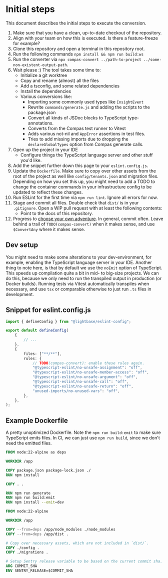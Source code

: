 # Initial steps

This document describes the initial steps to execute the conversion.

1. Make sure that you have a clean, up-to-date checkout of the repository.
2. Align with your team on how this is executed. Is there a feature-freeze for example?
3. Clone this repository and open a terminal in this repository root.
4. Run the following commands `npm install && npm run build:ws`
5. Run the converter via
   `npx compas-convert ../path-to-project ../some-non-existent-output-path`.
6. Wait please :) The tool takes some time to:
   - Initialize a git worktree
   - Copy and rename (almost) all the files
   - Add a tsconfig, and some related dependencies
   - Install the dependencies
   - Various conversions like:
     - Importing some commonly used types like `InsightEvent`
     - Rewrite `commands/generate.js` and adding the scripts to the package.json
     - Convert all kinds of JSDoc blocks to TypeScript type-annotations.
     - Converts from the Compas test runner to Vitest
     - Adds various not-nil and `AppError` assertions in test files.
     - Tries to add missing imports due to dropping the `declareGlobalTypes` option from
       Compas generate calls.
7. Open up the project in your IDE
   - Configure things the TypeScript language server and other stuff you'd like.
8. Add the snippet further down this page to your `eslint.config.js`.
9. Update the `Dockerfile`. Make sure to copy over other assets from the root of the
   project as well like `config/tenants.json` and migration files. Depending on how you
   set this up, you might need to add a TODO to change the container commands in your
   infrastructure config to be updated to reflect these changes.
10. Run ESLint for the first time via `npm run lint`. Ignore all errors for now.
11. Stage and commit all files. Double check that `dist/` is in your `.gitignore`. Open a
    WIP pull request with at least the following contents:
    - Point to the docs of this repository.
12. Progress to [choose your own adventure](./choose-your-own-adventure.md). In general,
    commit often. Leave behind a trail of `TODO(compas-convert)` when it makes sense, and
    use `$ConvertAny` where it makes sense.

## Dev setup

You might need to make some alterations to your dev-environment, for example, enabling the
TypeScript language server in your IDE. Another thing to note here, is that by default we
use the `noEmit` option of TypeScript. This speeds up compilation quite a bit in mid- to
big-size projects. We can do this, because we only need to run the transpiled output in
production (or Docker builds). Running tests via Vitest automatically transpiles when
necessary, and use `tsx` or comparable otherwise to just run `.ts` files in development.

## Snippet for eslint.config.js

```ts
import { defineConfig } from "@lightbase/eslint-config";

export default defineConfig(
	{
		// ...
	},
	{
		files: ["**/**"],
		rules: {
			// TODO(compas-convert): enable these rules again.
			"@typescript-eslint/no-unsafe-assignment": "off",
			"@typescript-eslint/no-unsafe-member-access": "off",
			"@typescript-eslint/no-unsafe-argument": "off",
			"@typescript-eslint/no-unsafe-call": "off",
			"@typescript-eslint/no-unsafe-return": "off",
			"unused-imports/no-unused-vars": "off",
		},
	},
);
```

## Example Dockerfile

A pretty unoptimized Dockerfile. Note the `npm run build:emit` to make sure TypeScript
emits files. In CI, we can just use `npm run build`, since we don't need the emitted
files.

```Dockerfile
FROM node:22-alpine as deps

WORKDIR /app

COPY package.json package-lock.json ./
RUN npm install

COPY . .

RUN npm run generate
RUN npm run build:emit
RUN npm install --omit=dev

FROM node:22-alpine

WORKDIR /app

COPY --from=deps /app/node_modules ./node_modules
COPY --from=deps /app/dist .

# Copy over necessary assets, which are not included in `dist/`.
COPY ./config .
COPY ./migrations .

# Setup Sentry release variable to be based on the current commit sha.
ARG COMMIT_SHA
ENV SENTRY_RELEASE=$COMMIT_SHA
```
